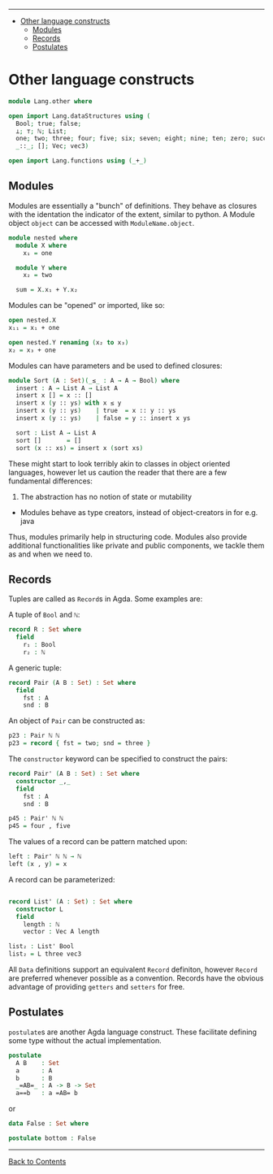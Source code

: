 <!-- START doctoc generated TOC please keep comment here to allow auto update -->
<!-- DON'T EDIT THIS SECTION, INSTEAD RE-RUN doctoc TO UPDATE -->
****

- [Other language constructs](#other-language-constructs)
  - [Modules](#modules)
  - [Records](#records)
  - [Postulates](#postulates)

<!-- END doctoc generated TOC please keep comment here to allow auto update -->


# Other language constructs

```agda
module Lang.other where

open import Lang.dataStructures using (
  Bool; true; false;
  ⊥; ⊤; ℕ; List;
  one; two; three; four; five; six; seven; eight; nine; ten; zero; succ;
  _::_; []; Vec; vec3)

open import Lang.functions using (_+_)
```

## Modules

Modules are essentially a "bunch" of definitions. They behave as closures with the identation the indicator of the extent, similar to python. A Module object `object` can be accessed with `ModuleName.object`.

```agda
module nested where
  module X where
    x₁ = one

  module Y where
    x₂ = two

  sum = X.x₁ + Y.x₂
```

Modules can be "opened" or imported, like so:

```agda
open nested.X
x₁₁ = x₁ + one

open nested.Y renaming (x₂ to x₃)
x₂ = x₃ + one
```

Modules can have parameters and be used to defined closures:

```agda
module Sort (A : Set)(_≤_ : A → A → Bool) where
  insert : A → List A → List A
  insert x [] = x :: []
  insert x (y :: ys) with x ≤ y
  insert x (y :: ys)    | true  = x :: y :: ys
  insert x (y :: ys)    | false = y :: insert x ys

  sort : List A → List A
  sort []       = []
  sort (x :: xs) = insert x (sort xs)
```

These might start to look terribly akin to classes in object oriented languages, however let us caution the reader that there are a few fundamental differences:

1. The abstraction has no notion of state or mutability
- Modules behave as type creators, instead of object-creators in for e.g. java

Thus, modules primarily help in structuring code. Modules also provide additional functionalities like private and public components, we tackle them as and when we need to.

## Records

Tuples are called as `Record`s in Agda. Some examples are:

A tuple of `Bool` and `ℕ`:

```agda
record R : Set where
  field
    r₁ : Bool
    r₂ : ℕ
```

A generic tuple:

```agda
record Pair (A B : Set) : Set where
  field
    fst : A
    snd : B
```

An object of `Pair` can be constructed as:

```agda
p23 : Pair ℕ ℕ
p23 = record { fst = two; snd = three }
```

The `constructor` keyword can be specified to construct the pairs:

```agda
record Pair' (A B : Set) : Set where
  constructor _,_
  field
    fst : A
    snd : B

p45 : Pair' ℕ ℕ
p45 = four , five
```

The values of a record can be pattern matched upon:

```agda
left : Pair' ℕ ℕ → ℕ
left (x , y) = x
```

A record can be parameterized:

```agda

record List' (A : Set) : Set where
  constructor L
  field
    length : ℕ
    vector : Vec A length

list₂ : List' Bool
list₂ = L three vec3
```

All `Data` definitions support an equivalent `Record` definiton, however `Record` are preferred whenever possible as a convention. Records have the obvious advantage of providing `getters` and `setters` for free.


## Postulates

`postulate`s are another Agda language construct. These facilitate defining some type without the actual implementation.

```agda
postulate
  A B    : Set
  a      : A
  b      : B
  _=AB=_ : A -> B -> Set
  a==b   : a =AB= b
```

or

```agda
data False : Set where

postulate bottom : False
```

****
[Back to Contents](./contents.html)

